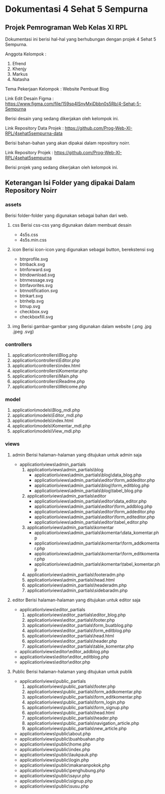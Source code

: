 # Dokumentasi 4 Sehat 5 Sempurna

## Projek Pemrograman Web Kelas XI RPL

Dokumentasi ini berisi hal-hal yang berhubungan dengan projek 4 Sehat 5 Sempurna.

Anggota Kelompok :

1. Efrend
2. Khenjy
3. Markus
4. Natasha

Tema Pekerjaan Kelompok : Website Pembuat Blog

Link Edit Desain Figma : <https://www.figma.com/file/159sp4lSnyMxjDbbn0s5Rb/4-Sehat-5-Sempurna>

Berisi desain yang sedang dikerjakan oleh kelompok ini.

Link Repository Data Projek : <https://github.com/Prog-Web-XI-RPL/4sehat5sempurna-data>

Berisi bahan-bahan yang akan dipakai dalam repository noirr.

Link Repository Projek : <https://github.com/Prog-Web-XI-RPL/4sehat5sempurna>

Berisi projek yang sedang dikerjakan oleh kelompok ini.

## Keterangan Isi Folder yang dipakai Dalam Repository Noirr

### assets

Berisi folder-folder yang digunakan sebagai bahan dari web.

1. css
   Berisi css-css yang digunakan dalam membuat desain
   - 4s5s.css
   - 4s5s.min.css

2. icon
   Berisi icon-icon yang digunakan sebagai button, berekstensi svg
   - btnprofile.svg
   - btnback.svg
   - btnforward.svg
   - btndownload.svg
   - btnmessage.svg
   - btnfavorites.svg
   - btnnotification.svg
   - btnkart.svg
   - btnhelp.svg
   - btnup.svg
   - checkbox.svg
   - checkboxfill.svg

3. img
   Berisi gambar-gambar yang digunakan dalam website (.png .jpg .jpeg .svg)

### controllers

1. application\controllers\Blog.php
2. application\controllers\Editor.php
3. application\controllers\index.html
4. application\controllers\Komentar.php
5. application\controllers\Main.php
6. application\controllers\Readme.php
7. application\controllers\Welcome.php

### model

1. application\models\Blog_mdl.php
2. application\models\Editor_mdl.php
3. application\models\index.html
4. application\models\Komentar_mdl.php
5. application\models\View_mdl.php

### views

1. admin
   Berisi halaman-halaman yang ditujukan untuk admin saja
   - application\views\admin\_partials
      1. application\views\admin\_partials\blog
         - application\views\admin\_partials\blog\data_blog.php
         - application\views\admin\_partials\editor\form_addeditor.php
         - application\views\admin\_partials\blog\form_editblog.php
         - application\views\admin\_partials\blog\tabel_blog.php
      2. application\views\admin\_partials\editor
         - application\views\admin\_partials\editor\data_editor.php
         - application\views\admin\_partials\editor\form_addblog.php
         - application\views\admin\_partials\editor\form_addeditor.php
         - application\views\admin\_partials\editor\form_editeditor.php
         - application\views\admin\_partials\editor\tabel_editor.php
      3. application\views\admin\_partials\komentar
         - application\views\admin\_partials\komentar\data_komentar.php
         - application\views\admin\_partials\komentar\form_addkomentar.php
         - application\views\admin\_partials\komentar\form_editkomentar.php
         - application\views\admin\_partials\komentar\tabel_komentar.php
      4. application\views\admin\_partials\footeradm.php
      5. application\views\admin\_partials\head.html
      6. application\views\admin\_partials\headeradm.php
      7. application\views\admin\_partials\sidebaradm.php

2. editor
   Berisi halaman-halaman yang ditujukan untuk editor saja
   - application\views\editor\_partials
      1. application\views\editor\_partials\editor_blog.php
      2. application\views\editor\_partials\footer.php
      3. application\views\editor\_partials\form_buatblog.php
      4. application\views\editor\_partials\form_editblog.php
      5. application\views\editor\_partials\head.html
      6. application\views\editor\_partials\header.php
      7. application\views\editor\_partials\table_komentar.php
   - application\views\editor\editor_addblog.php
   - application\views\editor\editor_editblog.php
   - application\views\editor\editor.php

3. Public
   Berisi halaman-halaman yang ditujukan untuk publik
   - application\views\public\_partials
      1. application\views\public\_partials\footer.php
      2. application\views\public\_partials\form_addkomentar.php
      3. application\views\public\_partials\form_editkomentar.php
      4. application\views\public\_partials\form_login.php
      5. application\views\public\_partials\form_signup.php
      6. application\views\public\_partials\head.html
      7. application\views\public\_partials\header.php
      8. application\views\public\_partials\navigation_article.php
      9. application\views\public\_partials\new_article.php
   - application\views\public\about.php
   - application\views\public\buahbuahan.php
   - application\views\public\home.php
   - application\views\public\index.php
   - application\views\public\laukpauk.php
   - application\views\public\login.php
   - application\views\public\makananpokok.php
   - application\views\public\penghubung.php
   - application\views\public\sayur.php
   - application\views\public\signup.php
   - application\views\public\susu.php
